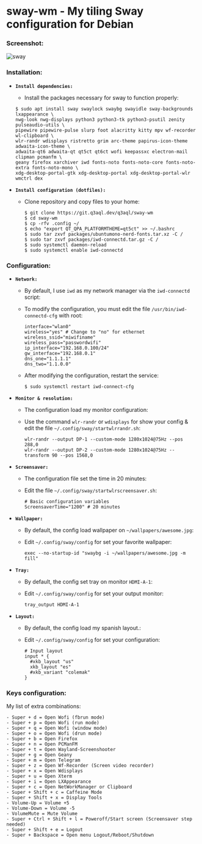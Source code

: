 sway-wm - My tiling Sway configuration for Debian
================================================================

### Screenshot:

![sway](https://git.q3aql.dev/q3aql/sway-wm/raw/branch/master/examples/sway.png)

### Installation:

  * **`Install dependencies:`**
  
    * Install the packages necessary for sway to function properly:

    ```shell
    $ sudo apt install sway swaylock swaybg swayidle sway-backgrounds lxappearance \
    nwg-look nwg-displays python3 python3-tk python3-psutil zenity pulseaudio-utils \
    pipewire pipewire-pulse slurp foot alacritty kitty mpv wf-recorder wl-clipboard \
    wlr-randr wdisplays ristretto grim arc-theme papirus-icon-theme adwaita-icon-theme \
    adwaita-qt6 adwaita-qt qt5ct qt6ct wofi keepassxc electron-mail clipman pcmanfm \
    geany firefox xarchiver iwd fonts-noto fonts-noto-core fonts-noto-extra fonts-noto-mono \
    xdg-desktop-portal-gtk xdg-desktop-portal xdg-desktop-portal-wlr wmctrl dex  
    ````
 
  * **`Install configuration (dotfiles):`**
  
    * Clone repository and copy files to your home:

      ```shell
      $ git clone https://git.q3aql.dev/q3aql/sway-wm
      $ cd sway-wm
      $ cp -rfv .config ~/
      $ echo "export QT_QPA_PLATFORMTHEME=qt5ct" >> ~/.bashrc 
      $ sudo tar zxvf packages/ubuntumono-nerd-fonts.tar.xz -C /
      $ sudo tar zxvf packages/iwd-connectd.tar.gz -C /
      $ sudo systemctl daemon-reload
      $ sudo systemctl enable iwd-connectd
      ````

### Configuration:

  * **`Network:`**
  
    * By default, I use `iwd` as my network manager via the `iwd-connectd` script:
    * To modify the configuration, you must edit the file `/usr/bin/iwd-connectd-cfg` with root:
    
      ```shell
      interface="wlan0"
      wireless="yes" # Change to "no" for ethernet
      wireless_ssid="miwifiname"
      wireless_pass="passwordwifi"
      ip_interface="192.168.0.100/24"
      gw_interface="192.168.0.1"
      dns_one="1.1.1.1"
      dns_two="1.1.0.0"
      ````

    * After modifying the configuration, restart the service:

      ```shell
      $ sudo systemctl restart iwd-connect-cfg
      ````

  * **`Monitor & resolution:`**
  
    * The configuration load my monitor configuration:
    * Use the command `wlr-randr` or `wdisplays` for show your config & edit the file `~/.config/sway/startwlrrandr.sh`:
    
      ```shell
      wlr-randr --output DP-1 --custom-mode 1280x1024@75Hz --pos 288,0
      wlr-randr --output DP-2 --custom-mode 1280x1024@75Hz --transform 90 --pos 1568,0
      ````

  * **`Screensaver:`**
  
    * The configuration file set the time in 20 minutes:
    * Edit the file `~/.config/sway/startwlrscreensaver.sh`:
    
      ```shell
      # Basic configuration variables
      ScreensaverTime="1200" # 20 minutes
      ````

 * **`Wallpaper:`**
  
    * By default, the config load wallpaper on `~/wallpapers/awesome.jpg`:
    * Edit  `~/.config/sway/config` for set your favorite wallpaper:
    
      ```shell
      exec --no-startup-id "swaybg -i ~/wallpapers/awesome.jpg -m fill"
      ````

 * **`Tray:`**
  
    * By default, the config set tray on monitor `HDMI-A-1`:
    * Edit  `~/.config/sway/config` for set your output monitor:
    
      ```shell
      tray_output HDMI-A-1
      ````

  * **`Layout:`**
  
    * By default, the config load my spanish layout.:
    * Edit  `~/.config/sway/config` for set your configuration:
    
      ```shell
      # Input layout
      input * {
        #xkb_layout "us"
        xkb_layout "es"
        #xkb_variant "colemak"
      }
      ````

### Keys configuration:

My list of extra combinations:

    - Super + d = Open Wofi (fbrun mode)
    - Super + p = Open Wofi (run mode)
    - Super + q = Open Wofi (window mode)
    - Super + o = Open Wofi (drun mode)
    - Super + b = Open Firefox
    - Super + n = Open PCManFM
    - Super + t = Open Wayland-Screenshooter
    - Super + g = Open Geany
    - Super + m = Open Telegram 
    - Super + z = Open Wf-Recorder (Screen video recorder) 
    - Super + x = Open Wdisplays
    - Super + u = Open Xterm
    - Super + i = Open LXAppearance
    - Super + c = Open NetWorkManager or Clipboard
    - Super + Shift + c = Caffeine Mode
    - Super + Shift + x = Display Tools
    - Volume-Up = Volume +5
    - Volume-Down = Volume -5
    - VolumeMute = Mute Volume
    - Super + Ctrl + Shift + l = Poweroff/Start screen (Screensaver step needed)
    - Super + Shift + e = Logout
    - Super + Backspace = Open menu Logout/Reboot/Shutdown
